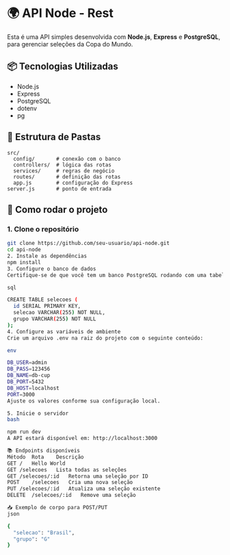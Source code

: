 # 🌍 API Node - Rest

Esta é uma API simples desenvolvida com **Node.js**, **Express** e **PostgreSQL**, para gerenciar seleções da Copa do Mundo.

## 📦 Tecnologias Utilizadas

- Node.js
- Express
- PostgreSQL
- dotenv
- pg

## 📁 Estrutura de Pastas

```
src/
  config/       # conexão com o banco
  controllers/  # lógica das rotas
  services/     # regras de negócio
  routes/       # definição das rotas
  app.js        # configuração do Express
server.js       # ponto de entrada
```

## 🚀 Como rodar o projeto

### 1. Clone o repositório

```bash
git clone https://github.com/seu-usuario/api-node.git
cd api-node
2. Instale as dependências
npm install
3. Configure o banco de dados
Certifique-se de que você tem um banco PostgreSQL rodando com uma tabela chamada selecoes:

sql

CREATE TABLE selecoes (
  id SERIAL PRIMARY KEY,
  selecao VARCHAR(255) NOT NULL,
  grupo VARCHAR(255) NOT NULL
);
4. Configure as variáveis de ambiente
Crie um arquivo .env na raiz do projeto com o seguinte conteúdo:

env

DB_USER=admin
DB_PASS=123456
DB_NAME=db-cup
DB_PORT=5432
DB_HOST=localhost
PORT=3000
Ajuste os valores conforme sua configuração local.

5. Inicie o servidor
bash

npm run dev
A API estará disponível em: http://localhost:3000

📚 Endpoints disponíveis
Método	Rota	Descrição
GET	/	Hello World
GET	/selecoes	Lista todas as seleções
GET	/selecoes/:id	Retorna uma seleção por ID
POST	/selecoes	Cria uma nova seleção
PUT	/selecoes/:id	Atualiza uma seleção existente
DELETE	/selecoes/:id	Remove uma seleção

📥 Exemplo de corpo para POST/PUT
json

{
  "selecao": "Brasil",
  "grupo": "G"
}
```
